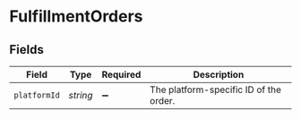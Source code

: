 # FulfillmentOrders


## Fields

| Field                                  | Type                                   | Required                               | Description                            |
| -------------------------------------- | -------------------------------------- | -------------------------------------- | -------------------------------------- |
| `platformId`                           | *string*                               | :heavy_minus_sign:                     | The platform-specific ID of the order. |